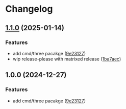 # Changelog

## [1.1.0](https://github.com/JFenstermacher/testing-releaseplease/compare/three-v1.0.0...three-v1.1.0) (2025-01-14)


### Features

* add cmd/three pacakge ([9e23127](https://github.com/JFenstermacher/testing-releaseplease/commit/9e23127923332d2935e82610a27c189ef173d419))
* wip release-please with matrixed release ([1ba7aec](https://github.com/JFenstermacher/testing-releaseplease/commit/1ba7aecc1d148dca85afdd7eded228850d538d65))

## 1.0.0 (2024-12-27)


### Features

* add cmd/three pacakge ([9e23127](https://github.com/dailypay/WILL-DELETE-testing-releasepleas-outputs/commit/9e23127923332d2935e82610a27c189ef173d419))
